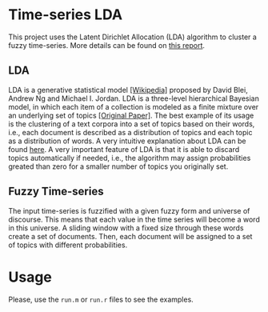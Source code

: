 # Time-series LDA
This project uses the Latent Dirichlet Allocation (LDA) algorithm to cluster a fuzzy time-series. More details can be found on [this report](/LDA.pdf).

## LDA
LDA is a generative statistical model [[Wikipedia]](https://en.wikipedia.org/wiki/Latent_Dirichlet_allocation) proposed by David Blei, Andrew Ng and Michael I. Jordan. LDA is a three-level hierarchical Bayesian model, in which each item of a collection is modeled as a finite mixture over an underlying set of topics [[Original Paper]](https://www.researchgate.net/publication/221620547_Latent_Dirichlet_Allocation). The best example of its usage is the clustering of a text corpora into a set of topics based on their words, i.e., each document is described as a distribution of topics and each topic as a distribution of words. A very intuitive explanation about LDA can be found [here](https://towardsdatascience.com/light-on-math-machine-learning-intuitive-guide-to-latent-dirichlet-allocation-437c81220158). A very important feature of LDA is that it is able to discard topics automatically if needed, i.e., the algorithm may assign probabilities greated than zero for a smaller number of topics you originally set.

## Fuzzy Time-series
The input time-series is fuzzified with a given fuzzy form and universe of discourse. This means that each value in the time series will become a word in this universe. A sliding window with a fixed size through these words create a set of documents. Then, each document will be assigned to a set of topics with different probabilities.

# Usage
Please, use the `run.m` or `run.r` files to see the examples.